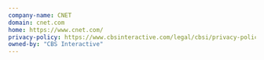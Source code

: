 ```yaml
---
company-name: CNET
domain: cnet.com
home: https://www.cnet.com/
privacy-policy: https://www.cbsinteractive.com/legal/cbsi/privacy-policy
owned-by: "CBS Interactive"
---
```




